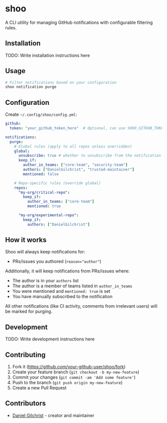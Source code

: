 # shoo

A CLI utility for managing GitHub notifications with configurable filtering rules.

## Installation

TODO: Write installation instructions here

## Usage

```bash
# Filter notifications based on your configuration
shoo notification purge
```

## Configuration

Create `~/.config/shoo/config.yml`:

```yaml
github:
  token: "your_github_token_here"  # Optional, can use SHOO_GITHUB_TOKEN env variable instead

notifications:
  purge:
    # Global rules (apply to all repos unless overridden)
    global:
      unsubscribe: true # whether to unsubscribe from the notification so it never doesn't come back, default: false
      keep_if:
        author_in_teams: ["core-team", "security-team"]
        authors: ["DanielGilchrist", "trusted-maintainer"]
        mentioned: false

    # Repo-specific rules (override global)
    repos:
      "my-org/critical-repo":
        keep_if:
          author_in_teams: ["core-team"]
          mentioned: true

      "my-org/experimental-repo":
        keep_if:
          authors: ["DanielGilchrist"]
```

## How it works

Shoo will always keep notifications for:
- PRs/issues you authored (`reason="author"`)

Additionally, it will keep notifications from PRs/issues where:
- The author is in your `authors` list
- The author is a member of teams listed in `author_in_teams`
- You were mentioned and `mentioned: true` is set
- You have manually subscribed to the notification

All other notifications (like CI activity, comments from irrelevant users) will be marked for purging.

## Development

TODO: Write development instructions here

## Contributing

1. Fork it (<https://github.com/your-github-user/shoo/fork>)
2. Create your feature branch (`git checkout -b my-new-feature`)
3. Commit your changes (`git commit -am 'Add some feature'`)
4. Push to the branch (`git push origin my-new-feature`)
5. Create a new Pull Request

## Contributors

- [Daniel Gilchrist](https://github.com/your-github-user) - creator and maintainer

